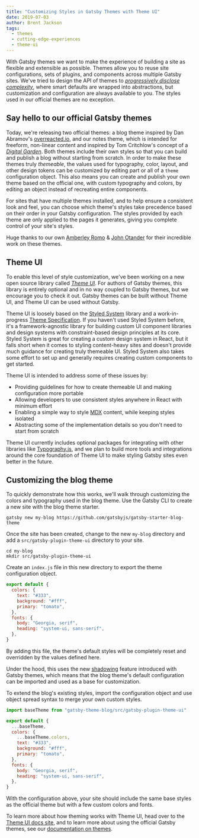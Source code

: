 ```yaml
---
title: "Customizing Styles in Gatsby Themes with Theme UI"
date: 2019-07-03
author: Brent Jackson
tags:
  - themes
  - cutting-edge-experiences
  - theme-ui
---
```


With Gatsby themes we want to make the experience of building a site as flexible and extensible as possible.
Themes allow you to reuse site configurations, sets of plugins, and components across multiple Gatsby sites.
We've tried to design the API of themes to [_progressively disclose complexity_][progressive disclosure],
where smart defaults are wrapped into abstractions, but customization and configuration are always available to you.
The styles used in our official themes are no exception.

## Say hello to our official Gatsby themes

Today, we're releasing two official themes: a blog theme inspired by Dan Abramov's [overreacted.io][], and our notes theme,
which is intended for freeform, non-linear content and inspired by Tom Critchlow's concept of a _[Digital Garden][]_.
Both themes include their own styles so that you can build and publish a blog without starting from scratch.
In order to make these themes truly _themeable_, the values used for typography, color, layout, and other design tokens
can be customized by editing part or all of a `theme` configuration object.
This also means you can create and publish your own theme based on the official one,
with custom typography and colors, by editing an object instead of recreating entire components.

For sites that have multiple themes installed,
and to help ensure a consistent look and feel,
you can choose which theme's styles take precedence based on their order in your Gatsby configuration.
The styles provided by each theme are only applied to the pages it generates,
giving you complete control of your site's styles.

Huge thanks to our own [Amberley Romo][] & [John Otander][] for their incredible work on these themes.

## Theme UI

To enable this level of style customization,
we've been working on a new open source library called _[Theme UI][]_.
For authors of Gatsby themes, this library is entirely optional and in no way coupled to Gatsby themes,
but we encourage you to check it out.
Gatsby themes can be built without Theme UI, and Theme UI can be used without Gatsby.

Theme UI is loosely based on the [Styled System][] library and a work-in-progress [Theme Specification][].
If you haven't used Styled System before, it's a framework-agnostic library for building custom UI component libraries and design systems with constraint-based design principles at its core.
Styled System is great for creating a custom design system in React,
but it falls short when it comes to styling content-heavy sites and doesn't provide much guidance for creating truly themeable UI.
Styled System also takes some effort to set up and generally requires creating custom components to get started.

Theme UI is intended to address some of these issues by:

- Providing guidelines for how to create themeable UI and making configuration more portable
- Allowing developers to use consistent styles anywhere in React with minimum effort
- Enabling a simple way to style [MDX][] content, while keeping styles isolated
- Abstracting some of the implementation details so you don't need to start from scratch

Theme UI currently includes optional packages for integrating with other libraries like [Typography.js][],
and we plan to build more tools and integrations around the core foundation of Theme UI to make styling Gatsby sites even better in the future.

## Customizing the blog theme

To quickly demonstrate how this works,
we'll walk through customizing the colors and typography used in the blog theme.
Use the Gatsby CLI to create a new site with the blog theme starter.

```shell
gatsby new my-blog https://github.com/gatsbyjs/gatsby-starter-blog-theme
```

Once the site has been created, change to the new `my-blog` directory and
add a `src/gatsby-plugin-theme-ui` directory to your site.

```shell
cd my-blog
mkdir src/gatsby-plugin-theme-ui
```

Create an `index.js` file in this new directory to export the theme configuration object.

```js:title=src/gatsby-plugin-theme-ui/index.js
export default {
  colors: {
    text: "#333",
    background: "#fff",
    primary: "tomato",
  },
  fonts: {
    body: "Georgia, serif",
    heading: "system-ui, sans-serif",
  },
}
```

By adding this file, the theme's default styles will be completely reset and overridden by the values defined here.

Under the hood, this uses the new [shadowing][] feature introduced with Gatsby themes,
which means that the blog theme's default configuration can be imported and used as a base for customization.

To extend the blog's existing styles, import the configuration object
and use object spread syntax to merge your own custom styles.

```js:title=src/gatsby-plugin-theme-ui/index.js
import baseTheme from "gatsby-theme-blog/src/gatsby-plugin-theme-ui"

export default {
  ...baseTheme,
  colors: {
    ...baseTheme.colors,
    text: "#333",
    background: "#fff",
    primary: "tomato",
  },
  fonts: {
    body: "Georgia, serif",
    heading: "system-ui, sans-serif",
  },
}
```

With the configuration above, your site should include the same base styles as the official theme
but with a few custom colors and fonts.

To learn more about how theming works with Theme UI, head over to the [Theme UI docs site][theme ui],
and to learn more about using the official Gatsby themes, see our [documentation on themes][theme-docs].

[progressive disclosure]: /docs/gatsby-core-philosophy/#progressively-disclose-complexity
[mdx]: /docs/mdx/
[theme-docs]: /docs/themes/
[shadowing]: /blog/2019-04-29-component-shadowing/
[typography.js]: /docs/typography-js/
[theme ui]: https://theme-ui.com
[overreacted.io]: https://overreacted.io
[digital garden]: https://tomcritchlow.com/2019/02/17/building-digital-garden/
[styled system]: https://styled-system.com
[theme specification]: https://github.com/system-ui/theme-specification
[amberley romo]: https://mobile.twitter.com/amber1ey
[john otander]: https://mobile.twitter.com/4lpine
